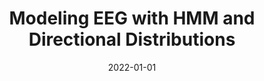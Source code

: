 ---
title: Modeling EEG with HMM and Directional Distributions
summary: Can we predict what someone sees by looking at electric brain activity? We approached this problem by modeling EEG data with directional multivariate distributions and Markov Chain Models
tags:
  - Math
  - ML
date: 2022-01-01
external_link: https://github.com/artuntun/EM-HMM-directional-distributions
links:
  - icon_pack: fab
    icon: github
    name: Code
    url: 'https://github.com/artuntun/EM-HMM-directional-distributions'
---